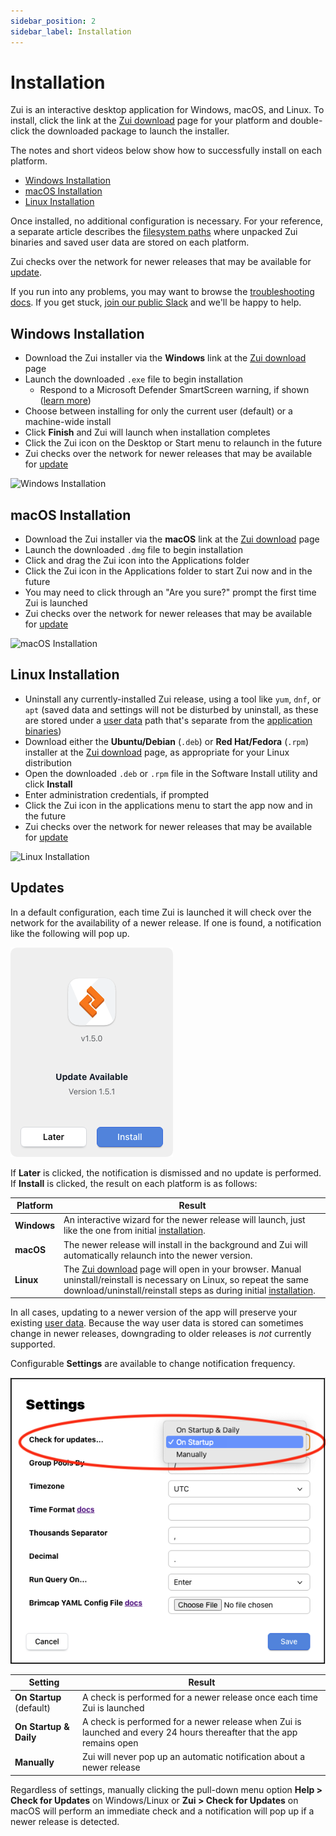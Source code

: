 ```yaml
---
sidebar_position: 2
sidebar_label: Installation
---
```


# Installation

Zui is an interactive desktop application for Windows, macOS, and Linux.
To install, click the link at the
[Zui download](https://www.brimdata.io/download/) page for your platform
and double-click the downloaded package to launch the installer.

The notes and short videos below show how to successfully install on each
platform.

   * [Windows Installation](#windows-installation)
   * [macOS Installation](#macos-installation)
   * [Linux Installation](#linux-installation)

Once installed, no additional configuration is necessary. For your reference,
a separate article describes the [filesystem paths](./support/Filesystem-Paths.md) where unpacked Zui
binaries and saved user data are stored on each platform.

Zui checks over the network for newer releases that may be available for
[update](#updates).

If you run into any problems, you may want to browse the 
[troubleshooting docs](./support/Troubleshooting.md). If you get stuck, [join our public Slack](https://www.brimdata.io/join-slack/)
and we'll be happy to help.

## Windows Installation

* Download the Zui installer via the **Windows** link at the [Zui download](https://www.brimdata.io/download/) page
* Launch the downloaded `.exe` file to begin installation
   * Respond to a Microsoft Defender SmartScreen warning, if shown ([learn more](./support/Troubleshooting.md#microsoft-defender-smartscreen-has-flagged-the-zui-installer-as-an-unrecognized-app))
* Choose between installing for only the current user (default) or a machine-wide install
* Click **Finish** and Zui will launch when installation completes
* Click the Zui icon on the Desktop or Start menu to relaunch in the future
* Zui checks over the network for newer releases that may be available for [update](#updates)

![Windows Installation](media/Windows-installation.gif)

## macOS Installation

* Download the Zui installer via the **macOS** link at the [Zui download](https://www.brimdata.io/download/) page
* Launch the downloaded `.dmg` file to begin installation
* Click and drag the Zui icon into the Applications folder
* Click the Zui icon in the Applications folder to start Zui now and in the future
* You may need to click through an "Are you sure?" prompt the first time Zui is launched
* Zui checks over the network for newer releases that may be available for [update](#updates)

![macOS Installation](media/macOS-installation.gif)

## Linux Installation

* Uninstall any currently-installed Zui release, using a tool like `yum`,
   `dnf`, or `apt` (saved data and settings will not be disturbed by uninstall,
   as these are stored under a
   [user data](./support/Filesystem-Paths.md#user-data)
   path that's separate from the
   [application binaries](support/./Filesystem-Paths.md#application-binaries))
* Download either the **Ubuntu/Debian** (`.deb`) or **Red Hat/Fedora** (`.rpm`) installer at the
  [Zui download](https://www.brimdata.io/download/) page, as appropriate
  for your Linux distribution
* Open the downloaded `.deb` or `.rpm` file in the Software Install utility and click **Install**
* Enter administration credentials, if prompted
* Click the Zui icon in the applications menu to start the app now and in the future
* Zui checks over the network for newer releases that may be available for [update](#updates)

![Linux Installation](media/Linux-installation.gif)

## Updates

In a default configuration, each time Zui is launched it will check over the
network for the availability of a newer release. If one is found, a
notification like the following will pop up.

![Update Available](media/Update-Available.png)

If **Later** is clicked, the notification is dismissed and no update is
performed. If **Install** is clicked, the result on each platform is as follows:

|**Platform**|**Result**|
|-|-|
|**Windows**|An interactive wizard for the newer release will launch, just like the one from initial [installation](#windows-installation).|
|**macOS**|The newer release will install in the background and Zui will automatically relaunch into the newer version.|
|**Linux**|The [Zui download](https://www.brimdata.io/download/) page will open in your browser. Manual uninstall/reinstall is necessary on Linux, so repeat the same download/uninstall/reinstall steps as during initial [installation](#linux-installation).|

In all cases, updating to a newer version of the app will preserve your existing
[user data](./support/Filesystem-Paths.md#user-data). Because the way user data
is stored can sometimes change in newer releases, downgrading to older releases is
_not_ currently supported.

Configurable **Settings** are available to change notification frequency.

![Updates Settings](media/Updates-Settings.png)

|**Setting**|**Result**|
|-|-|
|**On Startup** (default)|A check is performed for a newer release once each time Zui is launched|
|**On Startup & Daily**|A check is performed for a newer release when Zui is launched and every 24 hours thereafter that the app remains open|
|**Manually**|Zui will never pop up an automatic notification about a newer release|

Regardless of settings, manually clicking the pull-down menu option
**Help > Check for Updates** on Windows/Linux or **Zui > Check for Updates**
on macOS will perform an immediate check and a notification will pop up if a newer
release is detected.
